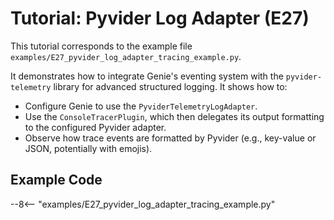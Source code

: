 # Tutorial: Pyvider Log Adapter (E27)

This tutorial corresponds to the example file `examples/E27_pyvider_log_adapter_tracing_example.py`.

It demonstrates how to integrate Genie's eventing system with the `pyvider-telemetry` library for advanced structured logging. It shows how to:
- Configure Genie to use the `PyviderTelemetryLogAdapter`.
- Use the `ConsoleTracerPlugin`, which then delegates its output formatting to the configured Pyvider adapter.
- Observe how trace events are formatted by Pyvider (e.g., key-value or JSON, potentially with emojis).

## Example Code

--8<-- "examples/E27_pyvider_log_adapter_tracing_example.py"
